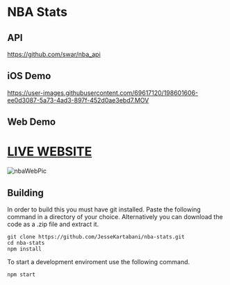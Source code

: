 # NBA Stats

## API
https://github.com/swar/nba_api

## iOS Demo
https://user-images.githubusercontent.com/69617120/198601606-ee0d3087-5a73-4ad3-897f-452d0ae3ebd7.MOV

## Web Demo
# [LIVE WEBSITE](https://nba-stats-3da74.web.app/)
![nbaWebPic](https://user-images.githubusercontent.com/69617120/198601884-84ca3605-a9ac-4718-a7ae-2026c60666bc.PNG)

## Building

In order to build this you must have git installed. Paste the following command in a directory of your choice.
Alternatively you can download the code as a .zip file and extract it.

~~~git
git clone https://github.com/JesseKartabani/nba-stats.git
cd nba-stats
npm install
~~~

To start a development enviroment use the following command.

~~~npm
npm start
~~~
